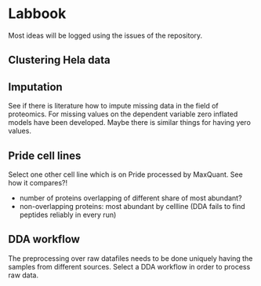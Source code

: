 # Labbook

Most ideas will be logged using the issues of the repository.

## Clustering Hela data

## Imputation
See if there is literature how to impute missing data in the field of proteomics.
For missing values on the dependent variable zero inflated models have been 
developed. Maybe there is similar things for having yero values.

## Pride cell lines
Select one other cell line which is on Pride processed by MaxQuant. See how 
it compares?!

- number of proteins overlapping of different share of most abundant?
- non-overlapping proteins: most abundant by cellline 
    (DDA fails to find peptides reliably in every run)

## DDA workflow
The preprocessing over raw datafiles needs to be done uniquely 
having the samples from different sources. Select a DDA workflow 
in order to process raw data.
